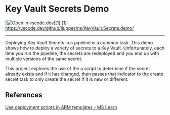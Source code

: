 # Key Vault Secrets Demo

[![Open in vscode.dev](https://img.shields.io/badge/Open%20in-vscode.dev-blue)][1]
[1]: https://vscode.dev/github/lluppesms/KeyVault.Secrets.demo/

<!-- ![azd Compatible](/Docs/images/AZD_Compatible.png) -->

---

Deploying Key Vault Secrets in a pipeline is a common task. This demo shows how to deploy a variety of secrets to a Key Vault.
Unfortunately, each time you run the pipeline, the secrets are redeployed and you end up with multiple versions of the same secret.

This project explores the use of the a script to determine if the secret already exists and if it has changed, then passes that 
indicator to the create secret task to only create the secret if it is new or different.

## References

[Use deployment scripts in ARM templates - MS Learn](https://learn.microsoft.com/en-us/azure/azure-resource-manager/templates/deployment-script-template)
